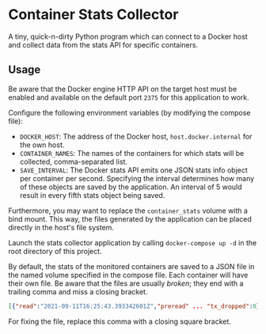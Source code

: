 # Container Stats Collector

A tiny, quick-n-dirty Python program which can connect to a Docker host and collect data from the stats API for specific containers.

## Usage

Be aware that the Docker engine HTTP API on the target host must be enabled and available on the default port `2375` for this application to work.

Configure the following environment variables (by modifying the compose file):

* `DOCKER_HOST`: The address of the Docker host, `host.docker.internal` for the own host.
* `CONTAINER_NAMES`: The names of the containers for which stats will be collected, comma-separated list.
* `SAVE_INTERVAL`: The Docker stats API emits one JSON stats info object per container per second. Specifying the interval determines how many of these objects are saved by the application. An interval of 5 would result in every fifth stats object being saved.

Furthermore, you may want to replace the `container_stats` volume with a bind mount. This way, the files generated by the application can be placed directly in the host's file system.

Launch the stats collector application by calling `docker-compose up -d` in the root directory of this project.

By default, the stats of the monitored containers are saved to a JSON file in the named volume specified in the compose file. Each container will have their own file. Be aware that the files are usually *broken*; they end with a trailing comma and miss a closing bracket.

```json
[{"read":"2021-09-11T16:25:43.393342601Z","preread" ... "tx_dropped":0}}},
```

For fixing the file, replace this comma with a closing square bracket.
